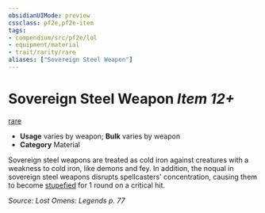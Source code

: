 ```yaml
---
obsidianUIMode: preview
cssclass: pf2e,pf2e-item
tags:
- compendium/src/pf2e/lol
- equipment/material
- trait/rarity/rare
aliases: ["Sovereign Steel Weapon"]
---
```

# Sovereign Steel Weapon *Item 12+*  
[rare](rare.md)  

- **Usage** varies by weapon; **Bulk** varies by weapon
- **Category** Material

Sovereign steel weapons are treated as cold iron against creatures with a weakness to cold iron, like demons and fey. In addition, the noqual in sovereign steel weapons disrupts spellcasters' concentration, causing them to become [stupefied](conditions.md#Stupefied) for 1 round on a critical hit.

*Source: Lost Omens: Legends p. 77*